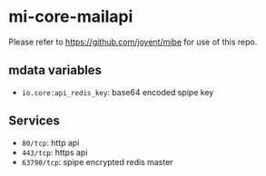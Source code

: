# mi-core-mailapi

Please refer to https://github.com/joyent/mibe for use of this repo.

## mdata variables

- <code>io.core:api_redis_key</code>: base64 encoded spipe key

## Services

- <code>80/tcp</code>: http api
- <code>443/tcp</code>: https api
- <code>63790/tcp</code>: spipe encrypted redis master